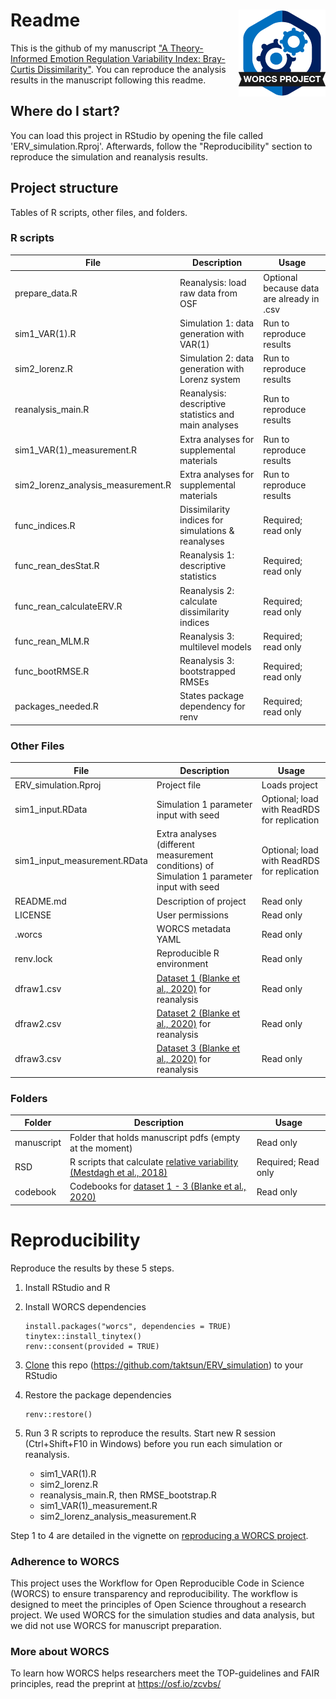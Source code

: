 



# Readme <a href='https://osf.io/zcvbs/'><img src='worcs_icon.png' align="right" height="139" /></a>

This is the github of my manuscript ["A Theory-Informed Emotion Regulation Variability Index: Bray-Curtis Dissimilarity"](https://psyarxiv.com/twk9m/download?format=pdf). You can reproduce the analysis results in the manuscript following this readme. 

## Where do I start?

You can load this project in RStudio by opening the file called 'ERV_simulation.Rproj'.
Afterwards, follow the "Reproducibility" section to reproduce the simulation and reanalysis results.

## Project structure

Tables of R scripts, other files, and folders.

### R scripts

File                      | Description                | Usage         
------------------------- | -------------------------- | --------------
prepare_data.R            | Reanalysis: load raw data from OSF | Optional because data are already in .csv
sim1_VAR(1).R                 | Simulation 1: data generation with VAR(1) | Run to reproduce results
sim2_lorenz.R                 | Simulation 2: data generation with Lorenz system | Run to reproduce results
reanalysis_main.R                 | Reanalysis: descriptive statistics and main analyses | Run to reproduce results 
sim1_VAR(1)_measurement.R                | Extra analyses for supplemental materials| Run to reproduce results
sim2_lorenz_analysis_measurement.R                | Extra analyses for supplemental materials| Run to reproduce results
func_indices.R                 | Dissimilarity indices for simulations & reanalyses | Required; read only
func_rean_desStat.R                 | Reanalysis 1: descriptive statistics | Required; read only
func_rean_calculateERV.R                 | Reanalysis 2: calculate dissimilarity indices | Required; read only
func_rean_MLM.R                 | Reanalysis 3: multilevel models | Required; read only
func_bootRMSE.R                 | Reanalysis 3: bootstrapped RMSEs | Required; read only
packages_needed.R                 | States package dependency for renv | Required; read only



### Other Files

File                      | Description                | Usage         
------------------------- | -------------------------- | --------------
ERV_simulation.Rproj      | Project file               | Loads project 
sim1_input.RData      | Simulation 1 parameter input with seed               | Optional; load with ReadRDS for replication
sim1_input_measurement.RData      | Extra analyses (different measurement conditions) of Simulation 1 parameter input with seed               | Optional; load with ReadRDS for replication
README.md                 | Description of project     | Read only
LICENSE                   | User permissions           | Read only     
.worcs                    | WORCS metadata YAML        | Read only     
renv.lock                 | Reproducible R environment | Read only     
dfraw1.csv                | [Dataset 1 (Blanke et al., 2020)](https://osf.io/mxjfh/) for reanalysis| Read only     
dfraw2.csv                | [Dataset 2 (Blanke et al., 2020)](https://osf.io/mxjfh/) for reanalysis| Read only     
dfraw3.csv                | [Dataset 3 (Blanke et al., 2020)](https://osf.io/mxjfh/) for reanalysis| Read only     


### Folders
Folder| Description                | Usage         
------------------------- | -------------------------- | --------------
manuscript | Folder that holds manuscript pdfs (empty at the moment)      | Read only
RSD                 | R scripts that calculate [relative variability (Mestdagh et al., 2018)](https://ppw.kuleuven.be/okp/software/relative_variability/) | Required; Read only     
codebook| Codebooks for [dataset 1 - 3 (Blanke et al., 2020)](https://osf.io/mxjfh/)      | Read only



<!--  You can consider adding the following to this file:                    -->
<!--  * A citation reference for your project                                -->
<!--  * Contact information for questions/comments                           -->
<!--  * How people can offer to contribute to the project                    -->
<!--  * A contributor code of conduct, https://www.contributor-covenant.org/ -->

# Reproducibility
Reproduce the results by these 5 steps.

 1. Install RStudio and R
 2. Install WORCS dependencies
		
		install.packages("worcs", dependencies = TRUE)
		tinytex::install_tinytex()
		renv::consent(provided = TRUE)
		
 3. [Clone](https://resources.github.com/github-and-rstudio/#:~:text=Clone%20the%20repository%20with%20RStudio&text=On%20GitHub%2C%20navigate%20to%20the,RStudio%20on%20your%20local%20environment.) this repo (https://github.com/taktsun/ERV_simulation) to your RStudio
 4. Restore the package dependencies
	

	    renv::restore()

 5. Run 3 R scripts to reproduce the results. Start new R session (Ctrl+Shift+F10 in Windows) before you run each simulation or reanalysis.
 
	- sim1_VAR(1).R
	- sim2_lorenz.R
	- reanalysis_main.R, then RMSE_bootstrap.R
  	- sim1_VAR(1)_measurement.R
	- sim2_lorenz_analysis_measurement.R


Step 1 to 4 are detailed in the vignette on [reproducing a WORCS project](https://cjvanlissa.github.io/worcs/articles/reproduce.html).

<!-- If your project deviates from the steps outlined in the vignette on     -->
<!-- reproducing a WORCS project, please provide your own advice for         -->
<!-- readers here.                                                           -->

### Adherence to WORCS

This project uses the Workflow for Open Reproducible Code in Science (WORCS) to ensure transparency and reproducibility. The workflow is designed to meet the principles of Open Science throughout a research project. We used WORCS for the simulation studies and data analysis, but we did not use WORCS for manuscript preparation.

### More about WORCS

To learn how WORCS helps researchers meet the TOP-guidelines and FAIR principles, read the preprint at https://osf.io/zcvbs/

